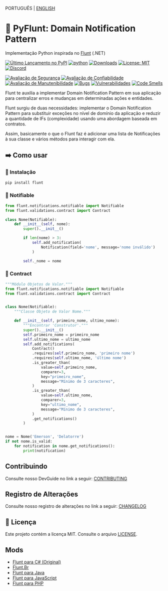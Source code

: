 PORTUGUÊS | [ENGLISH](https://github.com/fazedordecodigo/PyFlunt/blob/main/README_EN.md)

# 🐍 PyFlunt: Domain Notification Pattern

Implementação Python inspirada no [Flunt](https://github.com/andrebaltieri/flunt) (.NET)

[![Último Lançamento no PyPI](https://img.shields.io/pypi/v/flunt.svg)](https://pypi.org/project/flunt/)
[![python](https://img.shields.io/pypi/pyversions/flunt.svg)](https://pypi.org/project/flunt/)
[![Downloads](https://static.pepy.tech/badge/flunt/month)](https://pepy.tech/project/flunt)
[![License: MIT](https://img.shields.io/badge/License-MIT-yellow.svg)](https://opensource.org/licenses/MIT)
[![Discord](https://img.shields.io/discord/1211477389830393866?logo=discord&label=Discord&color=5865F2&logoColor=white)](https://discord.gg/HNwFHQWX)


[![Avaliação de Segurança](https://sonarcloud.io/api/project_badges/measure?project=fazedordecodigo_PyFlunt&metric=security_rating)](https://sonarcloud.io/summary/new_code?id=fazedordecodigo_PyFlunt)
[![Avaliação de Confiabilidade](https://sonarcloud.io/api/project_badges/measure?project=fazedordecodigo_PyFlunt&metric=reliability_rating)](https://sonarcloud.io/summary/new_code?id=fazedordecodigo_PyFlunt)
[![Avaliação de Manutenibilidade](https://sonarcloud.io/api/project_badges/measure?project=fazedordecodigo_PyFlunt&metric=sqale_rating)](https://sonarcloud.io/summary/new_code?id=fazedordecodigo_PyFlunt)
[![Bugs](https://sonarcloud.io/api/project_badges/measure?project=fazedordecodigo_PyFlunt&metric=bugs)](https://sonarcloud.io/summary/new_code?id=fazedordecodigo_PyFlunt)
[![Vulnerabilidades](https://sonarcloud.io/api/project_badges/measure?project=fazedordecodigo_PyFlunt&metric=vulnerabilities)](https://sonarcloud.io/summary/new_code?id=fazedordecodigo_PyFlunt)
[![Code Smells](https://sonarcloud.io/api/project_badges/measure?project=fazedordecodigo_PyFlunt&metric=code_smells)](https://sonarcloud.io/summary/new_code?id=fazedordecodigo_PyFlunt)


Flunt te auxilia a implementar Domain Notification Pattern em sua aplicação para centralizar erros e mudanças em determinadas ações e entidades.

Flunt surgiu de duas necessidades: implementar o Domain Notification Pattern para substituir exceções no nível de domínio da aplicação e reduzir a quantidade de IFs (complexidade) usando uma abordagem baseada em contratos.

Assim, basicamente o que o Flunt faz é adicionar uma lista de Notificações à sua classe e vários métodos para interagir com ela.

## ➡️ Como usar

### 🔧 Instalação

````bash
pip install flunt
````

### 🔔 Notifiable

````python
from flunt.notifications.notifiable import Notifiable
from flunt.validations.contract import Contract

class Nome(Notifiable):
    def __init__(self, nome):
        super().__init__()

        if len(nome) > 3:
            self.add_notification(
                Notification(field='nome', message='nome inválido')
            )

        self._nome = nome
````

### 📜 Contract
````python
"""Módulo Objetos de Valor."""
from flunt.notifications.notifiable import Notifiable
from flunt.validations.contract import Contract


class Nome(Notifiable):
    """Classe Objeto de Valor Nome."""

    def __init__(self, primeiro_nome, ultimo_nome):
        """Encontrar 'Construtor'."""
        super().__init__()
        self.primeiro_nome = primeiro_nome
        self.ultimo_nome = ultimo_nome
        self.add_notifications(
            Contract()
            .requires(self.primeiro_nome, 'primeiro nome')
            .requires(self.ultimo_nome, 'último nome')
            .is_greater_than(
                value=self.primeiro_nome,
                comparer=3,
                key="primeiro_nome",
                message="Mínimo de 3 caracteres",
            )
            .is_greater_than(
                value=self.ultimo_nome,
                comparer=3,
                key="ultimo_nome",
                message="Mínimo de 3 caracteres",
            )
            .get_notifications()
        )


nome = Nome('Emerson', 'Delatorre')
if not nome.is_valid:
    for notification in nome.get_notifications():
        print(notification)

````

## Contribuindo

Consulte nosso DevGuide no link a seguir: [CONTRIBUTING](https://github.com/fazedordecodigo/PyFlunt/blob/main/README.md/CONTRIBUTING.md)

## Registro de Alterações

Consulte nosso registro de alterações no link a seguir: [CHANGELOG](https://github.com/fazedordecodigo/PyFlunt/blob/main/README.md/CHANGELOG.md)

## 📄 Licença

Este projeto contém a licença MIT. Consulte o arquivo [LICENSE](https://github.com/fazedordecodigo/PyFlunt/blob/main/README.md/LICENSE).

## Mods
* [Flunt para C# (Original)](https://github.com/andrebaltieri/Flunt)
* [Flunt.Br](https://github.com/lira92/flunt.br)
* [Flunt para Java](https://github.com/carlosbritojun/jflunt)
* [Flunt para JavaScript](https://github.com/jhonesgoncal/flunt)
* [Flunt para PHP](https://github.com/matheusbloise/flunt-php)
